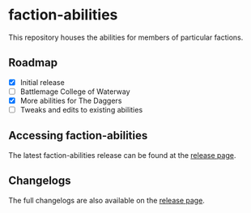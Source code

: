 # faction-abilities
This repository houses the abilities for
members of particular factions.

## Roadmap
- [x] Initial release
- [ ] Battlemage College of Waterway
- [x] More abilities for The Daggers
- [ ] Tweaks and edits to existing abilities

## Accessing faction-abilities
The latest faction-abilities release can be found at the [release page](https://github.com/o-oayda/faction-abilities/releases).

## Changelogs
The full changelogs are also available on the [release page](https://github.com/o-oayda/faction-abilities/releases).